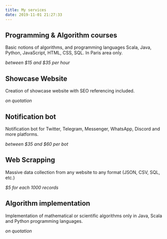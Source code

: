 ```yaml
---
title: My services
date: 2019-11-01 21:27:33
---
```


## Programming & Algorithm courses

Basic notions of algorithms, and programming languages Scala, Java, Python, JavaScript, HTML, CSS, SQL. In Paris area only. 

*between \$15 and $35 per hour*

## Showcase Website

Creation of showcase website with SEO referencing included.

*on quotation*

## Notification bot

Notification bot for Twitter, Telegram, Messenger, WhatsApp, Discord and more platforms.

*between \$35 and $60 per bot*

## Web Scrapping

Massive data collection from any website to any format (JSON, CSV, SQL, etc.)

*$5 for each 1000 records*

## Algorithm implementation

Implementation of mathematical or scientific algorithms only in Java, Scala and Python programming languages.

*on quotation*

